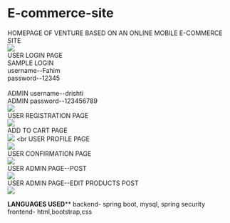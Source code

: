 # E-commerce-site
HOMEPAGE OF VENTURE BASED ON AN ONLINE MOBILE E-COMMERCE SITE<br>
![](/images/homepage.png)
<br>
USER LOGIN PAGE
<br>
SAMPLE LOGIN<br>
username--Fahim<br>
password--12345<br>
<br>
ADMIN username--drishti<br>
ADMIN password--123456789<br>
![](/images/login.png)
<br>
USER REGISTRATION PAGE<br>
![](/images/registration.png)
<br>
ADD TO CART PAGE<br>
![](/images/cart.png)
<br
USER PROFILE PAGE<br>
![](/images/profile.png)
<br>
USER CONFIRMATION PAGE<br>
![](/images/confirmationPage.png)
<br>
USER ADMIN PAGE--POST<br>
![](/images/admin-post.png)
<br>
USER ADMIN PAGE--EDIT PRODUCTS POST<br>
![](/images/admin-post-allProducts.png)


****LANGUAGES USED******
backend- spring boot, mysql, spring security
frontend- html,bootstrap,css
